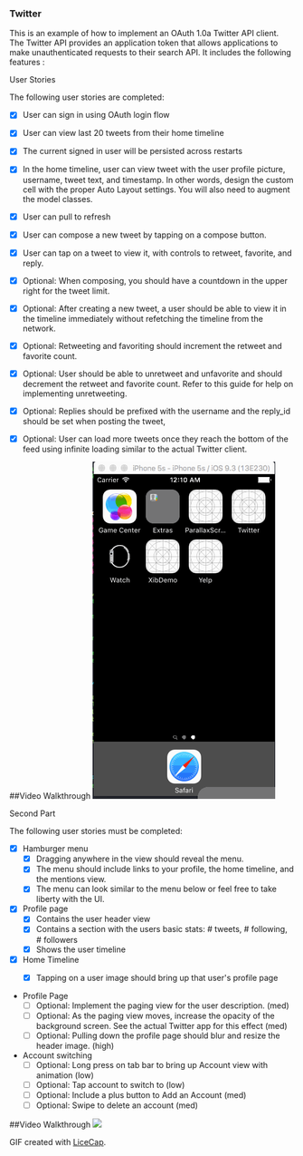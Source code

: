 ### Twitter

This is an example of how to implement an OAuth 1.0a Twitter API client. The Twitter API provides an application token that allows applications to make unauthenticated requests to their search API. It includes the following features :


User Stories

The following user stories are completed:
* [x] User can sign in using OAuth login flow
* [x] User can view last 20 tweets from their home timeline
* [x] The current signed in user will be persisted across restarts
* [x] In the home timeline, user can view tweet with the user profile picture, username, tweet text, and timestamp. In other words, design the custom cell with the proper Auto Layout settings. You will also need to augment the model classes.
* [x] User can pull to refresh
* [x] User can compose a new tweet by tapping on a compose button.
* [x] User can tap on a tweet to view it, with controls to retweet, favorite, and reply.
* [x] Optional: When composing, you should have a countdown in the upper right for the tweet limit.
* [x] Optional: After creating a new tweet, a user should be able to view it in the timeline immediately without refetching the timeline from the network.
* [x] Optional: Retweeting and favoriting should increment the retweet and favorite count.
* [x] Optional: User should be able to unretweet and unfavorite and should decrement the retweet and favorite count. Refer to this guide for help on implementing unretweeting.
* [x] Optional: Replies should be prefixed with the username and the reply_id should be set when posting the tweet,
* [x] Optional: User can load more tweets once they reach the bottom of the feed using infinite loading similar to the actual Twitter client.


##Video Walkthrough
![](./Twitter.gif)

Second Part

The following user stories must be completed:

* [x] Hamburger menu
    * [x] Dragging anywhere in the view should reveal the menu.
    * [x] The menu should include links to your profile, the home timeline, and the mentions view.
    * [x] The menu can look similar to the menu below or feel free to take liberty with the UI.
* [x] Profile page
    * [x] Contains the user header view
    * [x] Contains a section with the users basic stats: # tweets, # following, # followers
    * [x] Shows the user timeline
* [x] Home Timeline
    * [x] Tapping on a user image should bring up that user's profile page


* Profile Page
    * [ ] Optional: Implement the paging view for the user description. (med)
    * [ ] Optional: As the paging view moves, increase the opacity of the background screen. See the actual Twitter app for this effect (med)
    * [ ] Optional: Pulling down the profile page should blur and resize the header image. (high)
* Account switching
    * [ ] Optional: Long press on tab bar to bring up Account view with animation (low)
    * [ ] Optional: Tap account to switch to (low)
    * [ ] Optional: Include a plus button to Add an Account (med)
    * [ ] Optional: Swipe to delete an account (med)

##Video Walkthrough
![](./Twitter1.gif)

GIF created with [LiceCap](http://www.cockos.com/licecap/).

